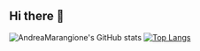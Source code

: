 ## Hi there 👋

![AndreaMarangione's GitHub stats](https://github-readme-stats.vercel.app/api?username=AndreaMarangione&show_icons=true&theme=cobalt)
[![Top Langs](https://github-readme-stats.vercel.app/api/top-langs/?username=AndreaMarangione&theme=cobalt&layout=compact)](https://github.com/anuraghazra/github-readme-stats)


<!--
**AndreaMarangione/AndreaMarangione** is a ✨ _special_ ✨ repository because its `README.md` (this file) appears on your GitHub profile.

Here are some ideas to get you started:

- 📫 How to reach me: ...
- 😄 Pronouns: ...
- ⚡ Fun fact: ...
-->
